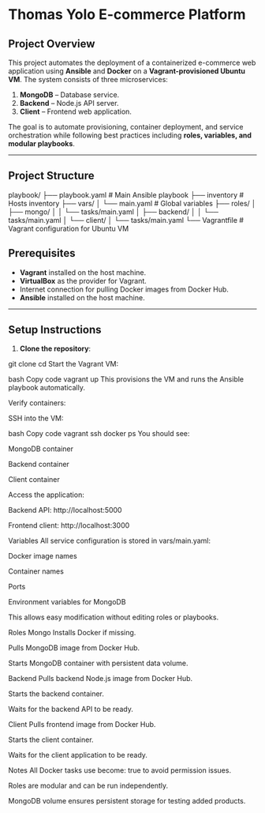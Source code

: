 # Thomas Yolo E-commerce Platform

## Project Overview

This project automates the deployment of a containerized e-commerce web application using **Ansible** and **Docker** on a **Vagrant-provisioned Ubuntu VM**. The system consists of three microservices:

1. **MongoDB** – Database service.
2. **Backend** – Node.js API server.
3. **Client** – Frontend web application.

The goal is to automate provisioning, container deployment, and service orchestration while following best practices including **roles, variables, and modular playbooks**.

---

## Project Structure

playbook/
├── playbook.yaml # Main Ansible playbook
├── inventory # Hosts inventory
├── vars/
│ └── main.yaml # Global variables
├── roles/
│ ├── mongo/
│ │ └── tasks/main.yaml
│ ├── backend/
│ │ └── tasks/main.yaml
│ └── client/
│ └── tasks/main.yaml
└── Vagrantfile # Vagrant configuration for Ubuntu VM


## Prerequisites

- **Vagrant** installed on the host machine.
- **VirtualBox** as the provider for Vagrant.
- Internet connection for pulling Docker images from Docker Hub.
- **Ansible** installed on the host machine.

---

## Setup Instructions

1. **Clone the repository**:

git clone <repository-url>
cd <repository-folder>
Start the Vagrant VM:

bash
Copy code
vagrant up
This provisions the VM and runs the Ansible playbook automatically.

Verify containers:

SSH into the VM:

bash
Copy code
vagrant ssh
docker ps
You should see:

MongoDB container

Backend container

Client container

Access the application:

Backend API: http://localhost:5000

Frontend client: http://localhost:3000

Variables
All service configuration is stored in vars/main.yaml:

Docker image names

Container names

Ports

Environment variables for MongoDB

This allows easy modification without editing roles or playbooks.

Roles
Mongo
Installs Docker if missing.

Pulls MongoDB image from Docker Hub.

Starts MongoDB container with persistent data volume.

Backend
Pulls backend Node.js image from Docker Hub.

Starts the backend container.

Waits for the backend API to be ready.

Client
Pulls frontend image from Docker Hub.

Starts the client container.

Waits for the client application to be ready.

Notes
All Docker tasks use become: true to avoid permission issues.

Roles are modular and can be run independently.

MongoDB volume ensures persistent storage for testing added products.
